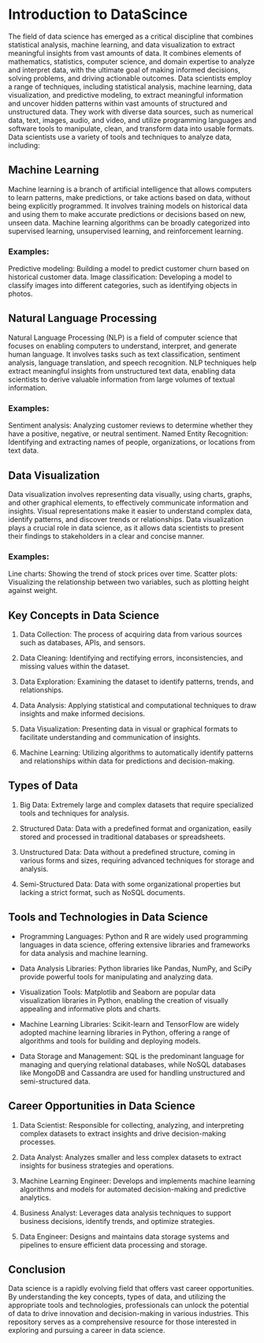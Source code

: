 # Introduction to DataScince
The field of data science has emerged as a critical discipline that combines statistical analysis, machine learning, and data visualization to extract meaningful insights from vast amounts of data. It combines elements of mathematics, statistics, computer science, and domain expertise to analyze and interpret data, with the ultimate goal of making informed decisions, solving problems, and driving actionable outcomes.
Data scientists employ a range of techniques, including statistical analysis, machine learning, data visualization, and predictive modeling, to extract meaningful information and uncover hidden patterns within vast amounts of structured and unstructured data. They work with diverse data sources, such as numerical data, text, images, audio, and video, and utilize programming languages and software tools to manipulate, clean, and transform data into usable formats.
Data scientists use a variety of tools and techniques to analyze data, including:
## Machine Learning
Machine learning is a branch of artificial intelligence that allows computers to learn patterns, make predictions, or take actions based on data, without being explicitly programmed. It involves training models on historical data and using them to make accurate predictions or decisions based on new, unseen data. Machine learning algorithms can be broadly categorized into supervised learning, unsupervised learning, and reinforcement learning.

###  Examples:
Predictive modeling: Building a model to predict customer churn based on historical customer data.
Image classification: Developing a model to classify images into different categories, such as identifying objects in photos.
## Natural Language Processing
Natural Language Processing (NLP) is a field of computer science that focuses on enabling computers to understand, interpret, and generate human language. It involves tasks such as text classification, sentiment analysis, language translation, and speech recognition. NLP techniques help extract meaningful insights from unstructured text data, enabling data scientists to derive valuable information from large volumes of textual information.

### Examples:
Sentiment analysis: Analyzing customer reviews to determine whether they have a positive, negative, or neutral sentiment.
Named Entity Recognition: Identifying and extracting names of people, organizations, or locations from text data.
## Data Visualization
Data visualization involves representing data visually, using charts, graphs, and other graphical elements, to effectively communicate information and insights. Visual representations make it easier to understand complex data, identify patterns, and discover trends or relationships. Data visualization plays a crucial role in data science, as it allows data scientists to present their findings to stakeholders in a clear and concise manner.

### Examples:
Line charts: Showing the trend of stock prices over time.
Scatter plots: Visualizing the relationship between two variables, such as plotting height against weight.
## Key Concepts in Data Science

1. Data Collection: The process of acquiring data from various sources such as databases, APIs, and sensors.

2. Data Cleaning: Identifying and rectifying errors, inconsistencies, and missing values within the dataset.

3. Data Exploration: Examining the dataset to identify patterns, trends, and relationships.

4. Data Analysis: Applying statistical and computational techniques to draw insights and make informed decisions.

5. Data Visualization: Presenting data in visual or graphical formats to facilitate understanding and communication of insights.

6. Machine Learning: Utilizing algorithms to automatically identify patterns and relationships within data for predictions and decision-making.

## Types of Data

1. Big Data: Extremely large and complex datasets that require specialized tools and techniques for analysis.

2. Structured Data: Data with a predefined format and organization, easily stored and processed in traditional databases or spreadsheets.

3. Unstructured Data: Data without a predefined structure, coming in various forms and sizes, requiring advanced techniques for storage and analysis.

4. Semi-Structured Data: Data with some organizational properties but lacking a strict format, such as NoSQL documents.

## Tools and Technologies in Data Science

- Programming Languages: Python and R are widely used programming languages in data science, offering extensive libraries and frameworks for data analysis and machine learning.

- Data Analysis Libraries: Python libraries like Pandas, NumPy, and SciPy provide powerful tools for manipulating and analyzing data.

- Visualization Tools: Matplotlib and Seaborn are popular data visualization libraries in Python, enabling the creation of visually appealing and informative plots and charts.

- Machine Learning Libraries: Scikit-learn and TensorFlow are widely adopted machine learning libraries in Python, offering a range of algorithms and tools for building and deploying models.

- Data Storage and Management: SQL is the predominant language for managing and querying relational databases, while NoSQL databases like MongoDB and Cassandra are used for handling unstructured and semi-structured data.

## Career Opportunities in Data Science

1. Data Scientist: Responsible for collecting, analyzing, and interpreting complex datasets to extract insights and drive decision-making processes.

2. Data Analyst: Analyzes smaller and less complex datasets to extract insights for business strategies and operations.

3. Machine Learning Engineer: Develops and implements machine learning algorithms and models for automated decision-making and predictive analytics.

4. Business Analyst: Leverages data analysis techniques to support business decisions, identify trends, and optimize strategies.

5. Data Engineer: Designs and maintains data storage systems and pipelines to ensure efficient data processing and storage.

## Conclusion

Data science is a rapidly evolving field that offers vast career opportunities. By understanding the key concepts, types of data, and utilizing the appropriate tools and technologies, professionals can unlock the potential of data to drive innovation and decision-making in various industries. This repository serves as a comprehensive resource for those interested in exploring and pursuing a career in data science.
